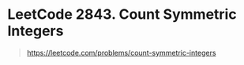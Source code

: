 # LeetCode 2843. Count Symmetric Integers

> https://leetcode.com/problems/count-symmetric-integers
